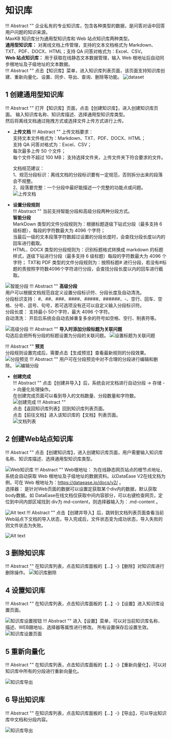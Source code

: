 # 知识库
!!! Abstract ""
    企业私有的专业知识库，包含各种类型的数据，是问答对话中回答用户问题的知识来源。      
    MaxKB 知识库分为通用型知识库和 Web 站点知识库两种类型。   
    **通用型知识库：** 对离线文档上传管理，支持的文本文档格式为 Markdown、TXT、PDF、DOCX、HTML；支持 QA 问答对格式为：Excel、CSV。       
    **Web 站点知识库：** 用于获取在线静态文本数据管理，输入 Web 根地址后自动同步根地址及子级地址的文本数据。   
!!! Abstract ""
    点击【知识库】菜单，进入知识库列表页面，该页面支持知识库创建、重新向量化、设置、同步、导出、查询、删除等功能。
![dataset](../../img/dataset/datasetlist.png)

## 1 创建通用型知识库
!!! Abstract ""
    打开【知识库】页面，点击【创建知识库】，进入创建知识库页面。 输入知识库名称、知识库描述、选择通用型知识库类型。      
    然后将离线文档通过拖拽方式或选择文件上传方式进行上传。 

- **上传文档** 
!!! Abstract ""
    上传文档要求：  
    支持文本文件格式为：Markdown、TXT、PDF、DOCX、HTML；      
    支持 QA 问答对格式为：Excel、CSV；  
    每次最多上传 50 个文件；   
    每个文件不超过 100 MB；
    支持选择文件夹，上传文件夹下符合要求的文件。
        
    文档规范建议：    
    1、规范分段标识：离线文档的分段标识要有一定规范，否则拆分出来的段落会不规整。   
    2、段落要完整：一个分段中最好能描述一个完整的功能点或问题。  
![上传文档](../../img/dataset/create_offline_dataset.png)

- **设置分段规则**   
!!! Abstract "" 
    当前支持智能分段和高级分段两种分段方式。   
    **智能分段**  
    MarkDown 类型的文件分段规则为：根据标题逐级下钻式分段（最多支持 6 级标题），每段的字符数最大为 4096 个字符；   
                            当最后一级的文本段落字符数超过设置的分段长度时，会查找分段长度以内的回车进行截取。     
    HTML、DOCX 类型的分段规则为：识别标题格式转换成 markdown 的标题样式，逐级下钻进行分段（最多支持 6 级标题）每段的字符数最大为 4096 个字符；
    TXT和 PDF 类型的文件分段规则为：按照标题# 进行分段，若没有#标题的责按照字符数4096个字符进行分段，会查找分段长度以内的回车进行截取。  
      
![智能分段](<../../img/dataset/automatic paragraphing.png>)
!!! Abstract ""
    **高级分段**     
    用户可以根据文档规范自定义设置分段标识符、分段长度及自动清洗。   
    分段标识支持： #、##、###、####、#####、######、-、空行、回车、空格、分号、逗号、句号，若可选项没有还可以自定义输入分段标识符。   
    分段长度： 支持最小 50个字符，最大 4096 个字符。   
    自动清洗： 开启后系统会自动去掉重复多余的符号如空格、空行、制表符等。     

![高级分段](<../../img/dataset/Advanced segmentation.png>)
!!! Abstract ""
    **导入时添加分段标题为关联问题**         
    勾选后会把所有分段的标题设置为分段的关联问题。
![设置标题为关联问题](../../img/dataset/titel_set_question.png)


!!! Abstract ""
    **预览**   
    分段规则设置完成后，需要点击【生成预览】查看最新规则的分段效果。
![分段预览](<../../img/dataset/Preview segmentation.png>)
!!! Abstract ""
    用户可在分段预览中对不合理的分段进行编辑和删除。
![编辑分段](../../img/dataset/view_edit.png)


- **创建完成**  
!!! Abstract ""
    点击【创建并导入】后，系统会对文档进行自动分段 -> 存储 -> 向量化处理操作。    
    在创建完成页面可以看到导入的文档数量、分段数量和字符数。   
![创建完成](../../img/dataset/finish.png)
!!! Abstract ""   
    点击【返回知识库列表】回到知识库列表页面。   
    点击【前往文档】进入该知识库的【文档】列表页面。  
![文档列表](../../img/dataset/doc_list.png)

## 2 创建Web站点知识库
!!! Abstract ""
    点击【创建知识库】，进入创建知识库页面，用户需要输入知识库名称、知识库描述、选择通用型知识库类型。

![Web知识库](../../img/dataset/web_dataset.png)
!!! Abstract ""
    Web根地址： 为在线静态网页站点的根节点地址，系统会自动获取 Web 根地址及子级地址的数据资料。以DataEase V2在线文档为例，可在 Web 根地址为：https://dataease.io/docs/v2/ 。  
    选择器： 是针对Web页面的数据可以设置定获取某个div内的数据，默认获取 body数据。如 DataEase在线文档仅获取中间内容部分，可以右键检查网页，定位到中间内部区域找到 div为 md-content，则选择器输入为：.md-content 。

![Alt text](../../img/dataset/DataEase_doc.png)
!!! Abstract ""
    点击【创建并导入】后，跳转到文档列表页面查看当前 Web站点下文档的导入状态，导入完成后，文件状态变为成功状态，导入失败的则文件状态为失败。 

![Alt text](../../img/dataset/web_doc.png)

## 3 删除知识库
!!! Abstract ""
    在知识库列表，点击知识库面板的【…】-》【删除】对知识库进行删除操作。
![知识库删除](../../img/dataset/dataset_del.png)

## 4 设置知识库
!!! Abstract ""
    在知识库列表，点击知识库面板的【…】-》【设置】进入知识库设置页面。

![知识库设置按钮](../../img/dataset/dataset_set.png)
!!! Abstract ""
    进入【设置】菜单，可以对当前知识库名称、描述、WEB跟地址、选择器等属性进行修改。
    所有设置保存后设置生效。
![知识库设置页面](../../img/dataset/dataset_setting.png)
## 5 重新向量化
!!! Abstract ""
    在知识库列表，点击知识库面板的【…】-》【重新向量化】，可以对知识库中所有的分段进行重新向量化。

![知识库导出](../../img/dataset/dataset_embedding.png)
## 6 导出知识库
!!! Abstract ""
    在知识库列表，点击知识库面板的【…】-》【导出】，可以导出知识库中文档和分段内容。

![知识库导出](../../img/dataset/dataset_export.png)

